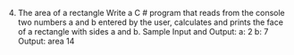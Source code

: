 4. The area of a rectangle
Write a C # program that reads from the console two numbers a and b entered by the user, calculates and prints the face of a rectangle with sides a and b.
Sample Input and Output:
a: 2
b: 7
Output: area 14
